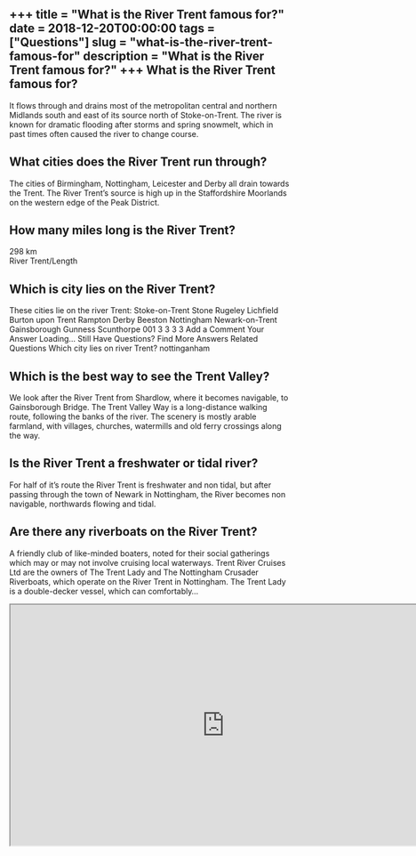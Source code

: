 +++
title = "What is the River Trent famous for?"
date = 2018-12-20T00:00:00
tags = ["Questions"]
slug = "what-is-the-river-trent-famous-for"
description = "What is the River Trent famous for?"
+++
What is the River Trent famous for?
-----------------------------------

It flows through and drains most of the metropolitan central and northern Midlands south and east of its source north of Stoke-on-Trent. The river is known for dramatic flooding after storms and spring snowmelt, which in past times often caused the river to change course.

What cities does the River Trent run through?
---------------------------------------------

The cities of Birmingham, Nottingham, Leicester and Derby all drain towards the Trent. The River Trent’s source is high up in the Staffordshire Moorlands on the western edge of the Peak District.

How many miles long is the River Trent?
---------------------------------------

298 km  
River Trent/Length

Which is city lies on the River Trent?
--------------------------------------

These cities lie on the river Trent: Stoke-on-Trent Stone Rugeley Lichfield Burton upon Trent Rampton Derby Beeston Nottingham Newark-on-Trent Gainsborough Gunness Scunthorpe 001 3 3 3 3 Add a Comment Your Answer Loading… Still Have Questions? Find More Answers Related Questions Which city lies on river Trent? nottinganham

Which is the best way to see the Trent Valley?
----------------------------------------------

We look after the River Trent from Shardlow, where it becomes navigable, to Gainsborough Bridge. The Trent Valley Way is a long-distance walking route, following the banks of the river. The scenery is mostly arable farmland, with villages, churches, watermills and old ferry crossings along the way.

Is the River Trent a freshwater or tidal river?
-----------------------------------------------

For half of it’s route the River Trent is freshwater and non tidal, but after passing through the town of Newark in Nottingham, the River becomes non navigable, northwards flowing and tidal.

Are there any riverboats on the River Trent?
--------------------------------------------

A friendly club of like-minded boaters, noted for their social gatherings which may or may not involve cruising local waterways. Trent River Cruises Ltd are the owners of The Trent Lady and The Nottingham Crusader Riverboats, which operate on the River Trent in Nottingham. The Trent Lady is a double-decker vessel, which can comfortably…

<iframe allow="accelerometer; autoplay; clipboard-write; encrypted-media; gyroscope; picture-in-picture" allowfullscreen="" class="__youtube_prefs__  epyt-is-override  no-lazyload" data-no-lazy="1" data-origheight="433" data-origwidth="770" data-skipgform_ajax_framebjll="" height="433" id="_ytid_40370" loading="lazy" src="https://www.youtube.com/embed/A953a5a8zs0?enablejsapi=1&autoplay=0&cc_load_policy=0&cc_lang_pref=&iv_load_policy=1&loop=0&modestbranding=0&rel=1&fs=1&playsinline=0&autohide=2&theme=dark&color=red&controls=1&" title="YouTube player" width="770"></iframe>